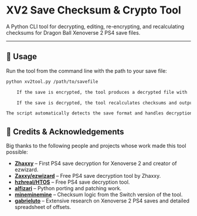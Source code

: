 # XV2 Save Checksum & Crypto Tool

A Python CLI tool for decrypting, editing, re-encrypting, and recalculating checksums for Dragon Ball Xenoverse 2 PS4 save files.

---

## 🚀 Usage

Run the tool from the command line with the path to your save file:

```bash
python xv2tool.py /path/to/savefile

    If the save is encrypted, the tool produces a decrypted file with .dec extension.

    If the save is decrypted, the tool recalculates checksums and outputs an encrypted file with .enc extension.

The script automatically detects the save format and handles decryption or encryption accordingly.
```

## 📜 Credits & Acknowledgements

Big thanks to the following people and projects whose work made this tool possible:

- **[Zhaxxy](https://github.com/Zhaxxy/xenoverse2_ps4_decrypt)** – First PS4 save decryption for Xenoverse 2 and creator of ezwizard.  
- **[Zaxxy/ezwizard](https://github.com/Zhaxxy/eZwizard3-bot)** – Free PS4 save decryption tool by Zhaxxy.
- **[hzhreal/HTOS](https://github.com/hzhreal/HTOS)** – Free PS4 save decryption tool.
- **[alfizari](https://github.com/alfizari)** – Python porting and patching work.  
- **[mineminemine](https://github.com/mineminemine)** – Checksum logic from the Switch version of the tool.  
- **[gabrieluto](https://github.com/gabrieluto)** – Extensive research on Xenoverse 2 PS4 saves and detailed spreadsheet of offsets.


